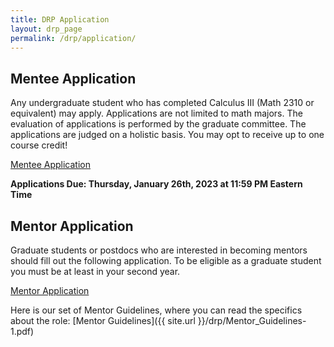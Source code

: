 ```yaml
---
title: DRP Application 
layout: drp_page
permalink: /drp/application/
---
```


<h2 class="mb-3">Mentee Application</h2>

Any undergraduate student who has completed Calculus III (Math 2310 or equivalent)
may apply. Applications are not limited to math majors. The evaluation
of applications is performed by the graduate committee. The
applications are judged on a holistic basis. You may opt to receive up to one course credit!

[Mentee Application](https://docs.google.com/forms/d/e/1FAIpQLSezHAkOFj4977Sj26gOzE1xpnDuQ0Tljfq_H65bv8BPeD5UoA/viewform?usp=sf_link)

**Applications Due: Thursday, January 26th, 2023 at 11:59 PM Eastern Time**

<h2 class="mb-3">Mentor Application</h2>

Graduate students or postdocs who are interested in becoming mentors should fill
out the following application. To be eligible as a graduate student you must be at least in your second year.

[Mentor Application](https://docs.google.com/forms/d/e/1FAIpQLSe3aol-ac0W7tYPzPQo6VpCF7NlnOlwFectEd-gmVbyA49VFg/viewform?usp=sf_link)

Here is our set of Mentor Guidelines, where you can read the specifics about the role: [Mentor Guidelines]({{ site.url }}/drp/Mentor_Guidelines-1.pdf)
